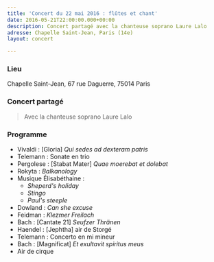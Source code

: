 ```yaml
---
title: 'Concert du 22 mai 2016 : flûtes et chant'
date: 2016-05-21T22:00:00.000+00:00
description: Concert partagé avec la chanteuse soprano Laure Lalo
adresse: Chapelle Saint-Jean, Paris (14e)
layout: concert

---
```

### Lieu

Chapelle Saint-Jean, 67 rue Daguerre, 75014 Paris

### Concert partagé

> Avec la chanteuse soprano Laure Lalo

### Programme

* Vivaldi : \[Gloria\] _Qui sedes ad dexteram patris_
* Telemann : Sonate en trio
* Pergolese : \[Stabat Mater\] _Quae moerebat et dolebat_
* Rokyta : _Balkanology_
* Musique Élisabéthaine :
  * _Sheperd's holiday_
  * _Stingo_
  * _Paul's steeple_
* Dowland : _Can she excuse_
* Feidman : _Klezmer Freilach_
* Bach : \[Cantate 21\] _Seufzer Thränen_
* Haendel : \[Jephtha\] air de Storgé
* Telemann : Concerto en mi mineur
* Bach : \[Magnificat\] _Et exultavit spiritus meus_
* Air de cirque